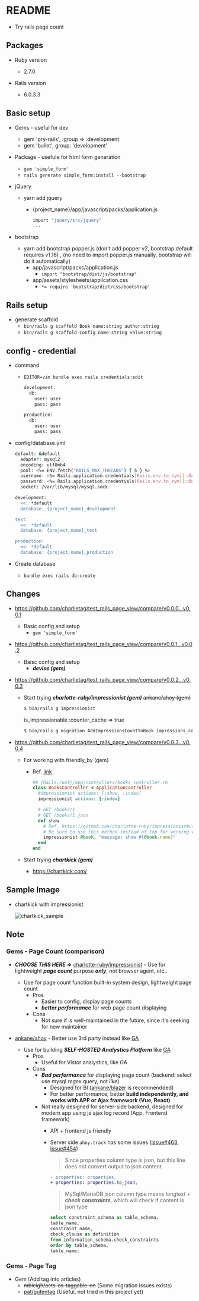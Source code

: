 # README
* Try rails page count

## Packages

* Ruby version
  * 2.7.0

* Rails version
  * 6.0.3.3

## Basic setup
* Gems - useful for dev
  * gem 'pry-rails', :group => :development
  * gem 'bullet', group: 'development'

* Package - usefule for html form generation
  * `gem 'simple_form'`
  * `rails generate simple_form:install --bootstrap`

* jQuery
  * yarn add jquery
    * {project_name}/app/javascript/packs/application.js

      ```bash
      import "jquery/src/jquery"
      ...
      ```

* bootstrap
  * yarn add bootstrap popper.js (don't add popper v2, bootstrap default requires v1.16) , (no need to import popper.js manually, bootstrap will do it automatically)
    * app/javascript/packs/application.js
      * `import "bootstrap/dist/js/bootstrap"`
    * app/assets/stylesheets/application.css
      * `*= require 'bootstrap/dist/css/bootstrap'`

## Rails setup

* generate scaffold
  * `bin/rails g scaffold Book name:string author:string`
  * `bin/rails g scaffold Config name:string value:string`


## config - credential

* command
  * `EDITOR=vim bundle exec rails credentials:edit`

    ```bash
    development:
      db:
        user: user
        pass: pass

    production:
      db:
        user: user
        pass: pass
    ```

* config/database.yml

  ```bash
  default: &default
    adapter: mysql2
    encoding: utf8mb4
    pool: <%= ENV.fetch("RAILS_MAX_THREADS") { 5 } %>
    username: <%= Rails.application.credentials[Rails.env.to_sym][:db][:user] %>
    password: <%= Rails.application.credentials[Rails.env.to_sym][:db][:pass] %>
    socket: /var/lib/mysql/mysql.sock

  development:
    <<: *default
    database: {project_name}_development

  test:
    <<: *default
    database: {project_name}_test

  production:
    <<: *default
    database: {project_name}_production
  ```

* Create database
  * `bundle exec rails db:create`

## Changes
* https://github.com/charlietag/test_rails_page_view/compare/v0.0.0...v0.0.1
  * Basic config and setup
    * `gem 'simple_form'`

* https://github.com/charlietag/test_rails_page_view/compare/v0.0.1...v0.0.2
  * Baisc config and setup
    * ***devise (gem)***

* https://github.com/charlietag/test_rails_page_view/compare/v0.0.2...v0.0.3
  * Start trying ***charlotte-ruby/impressionist (gem)*** ~~ankane/ahoy (gem)~~

    ```bash
    $ bin/rails g impressionist
    ```

    is_impressionable :counter_cache => true

    ```bash
    $ bin/rails g migration AddImpressionsCountToBook impressions_count:int
    ```

* https://github.com/charlietag/test_rails_page_view/compare/v0.0.3...v0.0.4
  * For working with friendly_by (gem)
    * Ref. [link](https://github.com/charlotte-ruby/impressionist#usage)

      ```ruby
      ## {Rails.root}/app/controllers/books_controller.rb
      class BooksController < ApplicationController
        #impressionist actions: [:show, :index]
        impressionist actions: [:index]

        # GET /books/1
        # GET /books/1.json
        def show
          # Ref. https://github.com/charlotte-ruby/impressionist#usage
          # Be sure to use this method instead of top for working with friendly_by (gem)
          impressionist @book, "message: show #{@book.name}"
        end
      end
      ```

  * Start trying ***chartkick (gem)***
    * https://chartkick.com/

## Sample Image
* chartkick with impressionist

  ![chartkick_sample](/screenshots/chartkick_sample.png)

## Note
### Gems - Page Count (comparison)

* ***CHOOSE THIS HERE =>*** [charlotte-ruby/impressionist](https://github.com/charlotte-ruby/impressionist) - Use for lightweight ***page count*** purpose ***only***, not browser agent, etc..
  * Use for page count function built-in system design, lightweight page count
    * Pros
      * Easier to config, display page counts
      * ***better performance*** for web page count displaying
    * Cons
      * Not sure if is well-maintained in the future, since it's seeking for new maintainer

* [ankane/ahoy](https://github.com/ankane/ahoy) - Better use 3rd party instead like [GA](https://www.google.com/analytics)
  * Use for building ***SELF-HOSTED Analystics Platform*** like [GA](https://www.google.com/analytics)
    * Pros
      * Useful for Vistor analystics, like GA
    * Cons
      * ***Bad performance*** for displaying page count (backend: select use mysql *regex* query, not *like*)
        * Designed for BI ([ankane/blazer](https://github.com/ankane/blazer) is recommendded)
        * For better performance, better **build independently, and works with APP or Ajax framework (Vue, React)**
      * Not really designed for server-side backend, designed for modern app using js ajax log record (App, Frontend framework)
        * API + frontend js friendly
        * Server side `ahoy.track` has some issues ([issue#463](https://github.com/ankane/ahoy/issues/463), [issue#454](https://github.com/ankane/ahoy/issues/454))
          > Since properties column type is json, but this line does not convert output to json content

          ```diff
          - properties: properties,
          + properties: properties.to_json,
          ```

          > MySql/MariaDB json column type means longtext + ***check constraints***, which will check if content is json type

          ```sql
          select constraint_schema as table_schema,
          table_name,
          constraint_name,
          check_clause as definition
          from information_schema.check_constraints
          order by table_schema,
          table_name;
          ```

### Gems - Page Tag
* Gem (Add tag into articles)
  * ~~mbleigh/acts-as-taggable-on~~ (Some migration issues exists)
  * [pat/gutentag](https://github.com/pat/gutentag) (Useful, not tried in this project yet)

